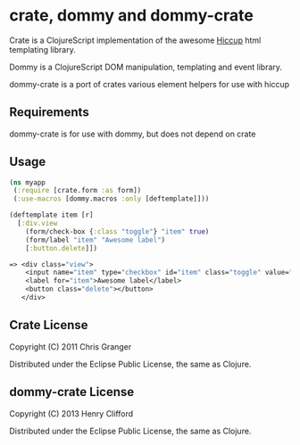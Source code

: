 # crate, dommy and dommy-crate

Crate is a ClojureScript implementation of the awesome [Hiccup](https://github.com/weavejester/hiccup/) html templating library.

Dommy is a ClojureScript DOM manipulation, templating and event library.

dommy-crate is a port of crates various element helpers for use with hiccup

## Requirements

dommy-crate is for use with dommy, but does not depend on crate

## Usage

```clojure
(ns myapp
 (:require [crate.form :as form])
 (:use-macros [dommy.macros :only [deftemplate]]))

(deftemplate item [r]
  [:div.view
    (form/check-box {:class "toggle"} "item" true)
    (form/label "item" "Awesome label")
    [:button.delete]])

=> <div class="view">
    <input name="item" type="checkbox" id="item" class="toggle" value="true">
    <label for="item">Awesome label</label>
    <button class="delete"></button>
   </div>

```

## Crate License

Copyright (C) 2011 Chris Granger

Distributed under the Eclipse Public License, the same as Clojure.

## dommy-crate License

Copyright (C) 2013 Henry Clifford

Distributed under the Eclipse Public License, the same as Clojure.